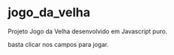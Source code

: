 # jogo_da_velha
Projeto Jogo da Velha desenvolvido em Javascript puro.

basta clicar nos campos para jogar.
